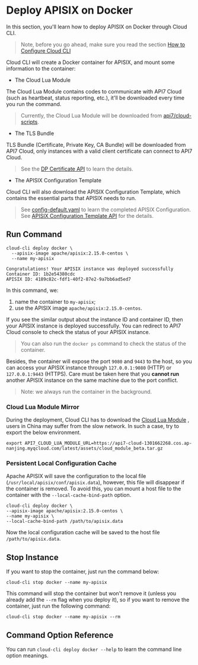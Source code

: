 <!--
# Copyright 2023 API7.ai, Inc
#
# Licensed under the Apache License, Version 2.0 (the "License");
# you may not use this file except in compliance with the License.
# You may obtain a copy of the License at
#
#     http://www.apache.org/licenses/LICENSE-2.0
#
# Unless required by applicable law or agreed to in writing, software
# distributed under the License is distributed on an "AS IS" BASIS,
# WITHOUT WARRANTIES OR CONDITIONS OF ANY KIND, either express or implied.
# See the License for the specific language governing permissions and
# limitations under the License.
-->

Deploy APISIX on Docker
=======================

In this section, you'll learn how to deploy APISIX on Docker through Cloud CLI.

> Note, before you go ahead, make sure you read the section
> [How to Configure Cloud CLI](./configuring-cloud-cli.md)

Cloud CLI will create a Docker container for APISIX, and mount some
information to the container:

* The Cloud Lua Module

The Cloud Lua Module contains codes to communicate with API7 Cloud (such as
heartbeat, status reporting, etc.), it'll be downloaded every time you run the command.

> Currently, the Cloud Lua Module will be downloaded from [api7/cloud-scripts](https://github.com/api7/cloud-scripts).

* The TLS Bundle

TLS Bundle (Certificate, Private Key, CA Bundle) will be downloaded from API7
Cloud, only instances with a valid client certificate can connect to API7 Cloud.

> See the
> [DP Certificate API](https://docs.az-staging.api7.cloud/swagger/#/controlplanes_operation/getCertificates)
> to learn the details.

* The APISIX Configuration Template

Cloud CLI will also download the APISIX Configuration Template, which contains
the essential parts that APISIX needs to run.

> See
> [config-default.yaml](https://github.com/apache/apisix/blob/master/conf/config-default.yaml)
> to learn the completed APISIX Configuration.
> See [APISIX Configuration Template API](https://docs.az-staging.api7.cloud/swagger/#/controlplanes_operation/getControlPlaneStartupConfig)
> for the details.

Run Command
-----------

```shell
cloud-cli deploy docker \
  --apisix-image apache/apisix:2.15.0-centos \
  --name my-apisix

Congratulations! Your APISIX instance was deployed successfully
Container ID: 1b2e54380cdc
APISIX ID: 4189c82c-fdf1-40f2-87e2-9a7bb6ad5ed7
```

In this command, we:

1. name the container to `my-apisix`;
2. use the APISIX image `apache/apisix:2.15.0-centos`.

If you see the similar output about the instance ID and container ID, then your
APISIX instance is deployed successfully. You can redirect to API7 Cloud console
to check the status of your APISIX instance.

> You can also run the `docker ps` command to check the status of the container.

Besides, the container will expose the port `9080` and `9443` to the host, so
you can access your APISIX instance through `127.0.0.1:9080` (HTTP) or
`127.0.0.1:9443` (HTTPS). Care must be taken here that you **cannot run** another
APISIX instance on the same machine due to the port conflict.

> Note: we always run the container in the background.

### Cloud Lua Module Mirror

During the deployment, Cloud CLI has to download the [Cloud Lua Module](https://api7.cloud/docs/overview/how-apisix-connects-to-api7-cloud#the-api7-cloud-lua-module)
, users in China may suffer from the slow network. In such a case, try to export the below environment.

```shell
export API7_CLOUD_LUA_MODULE_URL=https://api7-cloud-1301662268.cos.ap-nanjing.myqcloud.com/latest/assets/cloud_module_beta.tar.gz
```

### Persistent Local Configuration Cache

Apache APISIX will save the configuration to the local file (`/usr/local/apisix/conf/apisix.data`), however, this
file will disappear if the container is removed. To avoid this, you can mount a host file to the container with the `--local-cache-bind-path` option.

```shell
cloud-cli deploy docker \
--apisix-image apache/apisix:2.15.0-centos \
--name my-apisix \
--local-cache-bind-path /path/to/apisix.data
```

Now the local configuration cache will be saved to the host file `/path/to/apisix.data`. 

Stop Instance
-------------

If you want to stop the container, just run the command below:

```shell
cloud-cli stop docker --name my-apisix
```

This command will stop the container but won't remove it (unless you already add
the `--rm` flag when you deploy it), so if you want to remove the container, just
run the following command:

```shell
cloud-cli stop docker --name my-apisix --rm
```

Command Option Reference
------------------------

You can run `cloud-cli deploy docker --help` to learn the command line option meanings.
